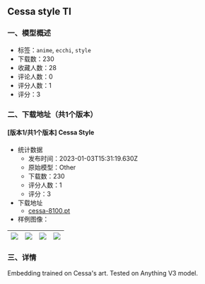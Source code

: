 ## Cessa style TI
### 一、模型概述

- 标签：`anime`, `ecchi`, `style`
- 下载数：230
- 收藏人数：28
- 评论人数：0
- 评分人数：1
- 评分：3

### 二、下载地址（共1个版本）

#### [版本1/共1个版本] Cessa Style

- 统计数据
  - 发布时间：2023-01-03T15:31:19.630Z
  - 原始模型：Other
  - 下载数：230
  - 评分人数：1
  - 评分：3
- 下载地址
  - [cessa-8100.pt](https://civitai.com/api/download/models/4189)
- 样例图像：

| <img src="https://image.civitai.com/xG1nkqKTMzGDvpLrqFT7WA/ad4da707-f567-48be-6649-cf9f0eff4200/width=450/27142.jpeg" /> | <img src="https://image.civitai.com/xG1nkqKTMzGDvpLrqFT7WA/6bacea39-0df8-4822-c002-c7b636d5f200/width=450/27148.jpeg" /> | <img src="https://image.civitai.com/xG1nkqKTMzGDvpLrqFT7WA/af58fd8d-6f06-4e53-3af9-8b7b7ee80200/width=450/27147.jpeg" /> | <img src="https://image.civitai.com/xG1nkqKTMzGDvpLrqFT7WA/1b44ce94-e06a-4bc7-1f60-efaa467bfd00/width=450/27146.jpeg" /> |
| ---- | ---- | ---- | ---- |


### 三、详情
<p>Embedding trained on Cessa's art. Tested on Anything V3 model.</p>